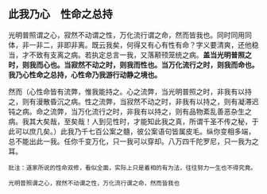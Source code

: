 ##  此我乃心　性命之总持

光明普照谓之心，寂然不动谓之性，万化流行谓之命，然而皆我也。同时同用同体，非一非二，非即非离。既云我矣，何得又有心有性有命？字义要清爽，还他稳当，才不致有支离之病。若执定总言一我，又落颟顸笼统之病。**盖当光明普照之时，则我而心也。当寂然不动之时，则我而性也。当万化流行之时，则我而命也。我乃心性命之总持，心性命乃我游行动静之境也。**

然而（心性命皆有流弊，惟我能持之。心之流弊，当光明普照之时，非我有以持之，则有漫散昏沉之病。性之流弊，当寂然不动之时，非我有以持之，则有凝滞迟钝之病。命之流弊，当万化流行之时，非我有以持之，则有品物紊乱善恶杂生之病。我其大矣哉，至矣哉！人到见性时，才能知此我之真，所谓千圣不传之秘，于此可以庶几矣。）此我乃千七百公案之髓，彼公案语句皆属皮毛。纵你变相多端，总不能出此一我。任你千变万化，只一我可以穿却。八万四千陀罗尼，只一我为之耳。

```xu
批注：道家所说的性命双修，看似全面，实际上只是着相的有为法，往往努力一生也不得究竟。
```

```yang
光明普照谓之心，寂然不动谓之性，万化流行谓之命，然而皆我也
```
